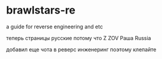 # brawlstars-re
a guide for reverse engineering and etc

теперь страницы русские потому что Z ZOV Раша Russia

добавил еще чота в реверс инженеринг поэтому клепайте
